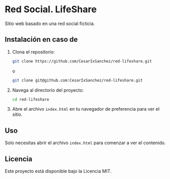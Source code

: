 # Red Social. LifeShare

Sitio web basado en una red social ficticia.

## Instalación en caso de

1. Clona el repositorio:
	```bash
	git clone https://github.com/CesarIxSanchez/red-lifeshare.git
	```
	o
	```bash
	git clone git@github.com:CesarIxSanchez/red-lifeshare.git
	```

2. Navega al directorio del proyecto:
	```bash
	cd red-lifeshare
	```

3. Abre el archivo `index.html` en tu navegador de preferencia para ver el sitio.

## Uso

Solo necesitas abrir el archivo `index.html` para comenzar a ver el contenido.

## Licencia

Este proyecto está disponible bajo la Licencia MIT. 
